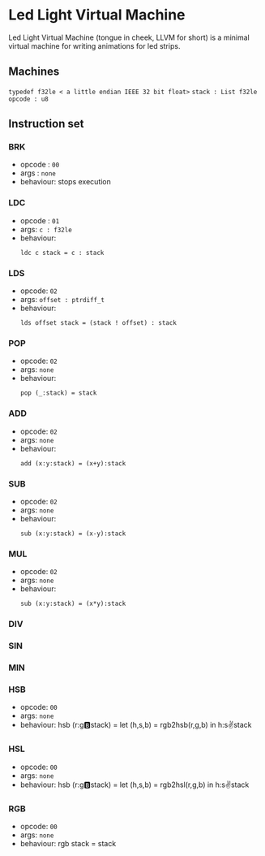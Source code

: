 # Led Light  Virtual Machine

Led Light Virtual Machine (tongue in cheek, LLVM for short)
is a minimal virtual machine for writing animations for led strips.


## Machines
`typedef f32le < a little endian IEEE 32 bit float>`
`stack : List f32le`
`opcode : u8`

## Instruction set

### BRK
* opcode : `00`
* args : `none`
* behaviour:  stops execution

### LDC
* opcode : `01`
* args: `c : f32le`
* behaviour:
  ```
  ldc c stack = c : stack
  ```

### LDS
* opcode: `02`
* args: `offset : ptrdiff_t`
* behaviour:
  ```
  lds offset stack = (stack ! offset) : stack
  ```
### POP
* opcode: `02`
* args: `none`
* behaviour:
  ```
  pop (_:stack) = stack
  ```
### ADD
* opcode: `02`
* args: `none`
* behaviour:
  ```
  add (x:y:stack) = (x+y):stack
  ```
### SUB
* opcode: `02`
* args: `none`
* behaviour:
  ```
  sub (x:y:stack) = (x-y):stack
  ```
### MUL
* opcode: `02`
* args: `none`
* behaviour:
  ```
  sub (x:y:stack) = (x*y):stack
  ```
### DIV
### SIN
### MIN
### HSB
* opcode: `00`
* args: `none`
* behaviour:  hsb (r:g:b:stack) = let (h,s,b) = rgb2hsb(r,g,b) in h:s:v:stack
### HSL
* opcode: `00`
* args: `none`
* behaviour:  hsb (r:g:b:stack) = let (h,s,b) = rgb2hsl(r,g,b) in h:s:v:stack
### RGB
* opcode: `00`
* args: `none`
* behaviour: rgb stack = stack
